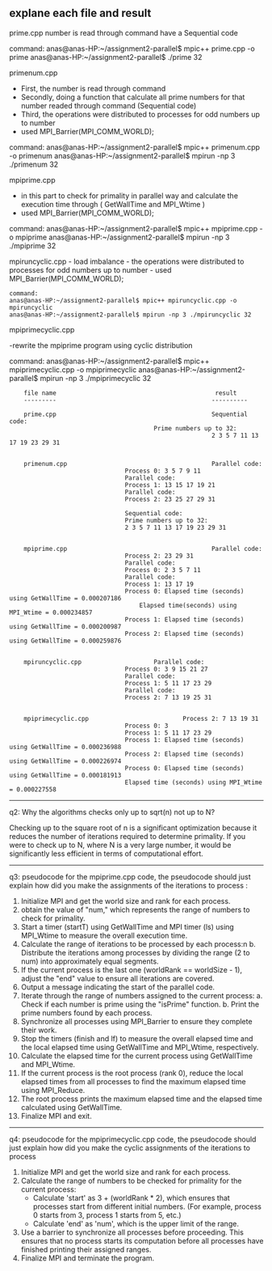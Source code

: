 explane each file and result 
---------------------------

prime.cpp 
   number is read through command 
   have a Sequential code
   
   command:
   anas@anas-HP:~/assignment2-parallel$ mpic++ prime.cpp -o prime 
   anas@anas-HP:~/assignment2-parallel$ ./prime 32

    
primenum.cpp
   - First, the number is read through command 
   - Secondly, doing a function that calculate  all prime numbers for that number readed through command (Sequential code)
   - Third, the operations were distributed to processes for odd numbers up to number
   - used  MPI_Barrier(MPI_COMM_WORLD);

   command:
   anas@anas-HP:~/assignment2-parallel$ mpic++ primenum.cpp -o primenum
   anas@anas-HP:~/assignment2-parallel$ mpirun -np 3 ./primenum 32


mpiprime.cpp
   - in this part to check for primality in parallel way and calculate the execution time through ( GetWallTime and MPI_Wtime )
   - used  MPI_Barrier(MPI_COMM_WORLD);
  
   command:
   anas@anas-HP:~/assignment2-parallel$ mpic++ mpiprime.cpp -o mpiprime
   anas@anas-HP:~/assignment2-parallel$ mpirun -np 3 ./mpiprime 32


mpiruncyclic.cpp
    - load imbalance
    - the operations were distributed to processes for odd numbers up to number
    - used  MPI_Barrier(MPI_COMM_WORLD);
    
    command:
    anas@anas-HP:~/assignment2-parallel$ mpic++ mpiruncyclic.cpp -o mpiruncyclic 
    anas@anas-HP:~/assignment2-parallel$ mpirun -np 3 ./mpiruncyclic 32
    
    
mpiprimecyclic.cpp

   -rewrite the mpiprime program using cyclic distribution
   
   command:
   anas@anas-HP:~/assignment2-parallel$ mpic++ mpiprimecyclic.cpp -o mpiprimecyclic
   anas@anas-HP:~/assignment2-parallel$ mpirun -np 3 ./mpiprimecyclic 32

   

		file name                                            result 
		---------                                           ---------- 
		
		prime.cpp                                           Sequential code:
						                    Prime numbers up to 32:
		                                                    2 3 5 7 11 13 17 19 23 29 31 
		
		
		primenum.cpp                                        Parallel code:
								    Process 0: 3 5 7 9 11 
								    Parallel code:
								    Process 1: 13 15 17 19 21 
								    Parallel code:
								    Process 2: 23 25 27 29 31 

								    Sequential code:
								    Prime numbers up to 32:
								    2 3 5 7 11 13 17 19 23 29 31 
																	    
		
		mpiprime.cpp                                        Parallel code:
								    Process 2: 23 29 31 
								    Parallel code:
								    Process 0: 2 3 5 7 11 
								    Parallel code:
								    Process 1: 13 17 19 
								    Process 0: Elapsed time (seconds) using GetWallTime = 0.000207186
							            Elapsed time(seconds) using MPI_Wtime = 0.000234857
								    Process 1: Elapsed time (seconds) using GetWallTime = 0.000200987
								    Process 2: Elapsed time (seconds) using GetWallTime = 0.000259876


		mpiruncyclic.cpp 				    Parallel code:
								    Process 0: 3 9 15 21 27 
								    Parallel code:
								    Process 1: 5 11 17 23 29 
								    Parallel code:
								    Process 2: 7 13 19 25 31 

		
		mpiprimecyclic.cpp            			    Process 2: 7 13 19 31 
								    Process 0: 3 
								    Process 1: 5 11 17 23 29 
								    Process 1: Elapsed time (seconds) using GetWallTime = 0.000236988
								    Process 2: Elapsed time (seconds) using GetWallTime = 0.000226974
								    Process 0: Elapsed time (seconds) using GetWallTime = 0.000181913
								    Elapsed time (seconds) using MPI_Wtime = 0.000227558


-----------------------------------------------------------
q2: Why the algorithms checks only up to sqrt(n) not up to N?

Checking up to the square root of n is a significant optimization because it reduces the number of iterations required to determine primality. If you were to check up to N, where N is a very large number, it would be significantly less efficient in terms of computational effort.

---------------------------------------------------------

q3: pseudocode for the mpiprime.cpp code, the pseudocode should just explain how did you make the assignments of the iterations to process :

1. Initialize MPI and get the world size and rank for each process.
2. obtain the value of "num," which represents the range of numbers to check for primality.
3. Start a timer (startT) using GetWallTime and MPI timer (ls) using MPI_Wtime to measure the overall execution time.
4. Calculate the range of iterations to be processed by each process:n
    b. Distribute the iterations among processes by dividing the range (2 to num) into approximately equal segments.
5. If the current process is the last one (worldRank == worldSize - 1), adjust the "end" value to ensure all iterations are covered.
6. Output a message indicating the start of the parallel code.
7. Iterate through the range of numbers assigned to the current process:
    a. Check if each number is prime using the "isPrime" function.
    b. Print the prime numbers found by each process.
8. Synchronize all processes using MPI_Barrier to ensure they complete their work.
9. Stop the timers (finish and lf) to measure the overall elapsed time and the local elapsed time using GetWallTime and MPI_Wtime, respectively.
10. Calculate the elapsed time for the current process using GetWallTime and MPI_Wtime.
11. If the current process is the root process (rank 0), reduce the local elapsed times from all processes to find the maximum elapsed time using MPI_Reduce.
12. The root process prints the maximum elapsed time and the elapsed time calculated using GetWallTime.
13. Finalize MPI and exit.

---------------------------------------------------------

q4: pseudocode for the mpiprimecyclic.cpp code, the pseudocode should just explain how did you make the cyclic assignments of the iterations to process

1. Initialize MPI and get the world size and rank for each process.
2. Calculate the range of numbers to be checked for primality for the current process:
   - Calculate 'start' as 3 + (worldRank * 2), which ensures that processes start from different initial numbers. (For example, process 0 starts from 3, process 1 starts from 5, etc.)
   - Calculate 'end' as 'num', which is the upper limit of the range.
3. Use a barrier to synchronize all processes before proceeding. This ensures that no process starts its computation before all processes have finished printing their assigned ranges.
4. Finalize MPI and terminate the program.
